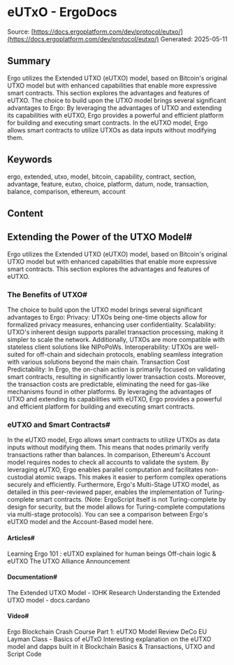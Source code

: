 # eUTxO - ErgoDocs
Source: [https://docs.ergoplatform.com/dev/protocol/eutxo/](https://docs.ergoplatform.com/dev/protocol/eutxo/)
Generated: 2025-05-11

## Summary
Ergo utilizes the Extended UTXO (eUTXO) model, based on Bitcoin's original UTXO model but with enhanced capabilities that enable more expressive smart contracts. This section explores the advantages and features of eUTXO. The choice to build upon the UTXO model brings several significant advantages to Ergo: By leveraging the advantages of UTXO and extending its capabilities with eUTXO, Ergo provides a powerful and efficient platform for building and executing smart contracts. In the eUTXO model, Ergo allows smart contracts to utilize UTXOs as data inputs without modifying them.

## Keywords
ergo, extended, utxo, model, bitcoin, capability, contract, section, advantage, feature, eutxo, choice, platform, datum, node, transaction, balance, comparison, ethereum, account

## Content
## Extending the Power of the UTXO Model#
Ergo utilizes the Extended UTXO (eUTXO) model, based on Bitcoin's original UTXO model but with enhanced capabilities that enable more expressive smart contracts. This section explores the advantages and features of eUTXO.

### The Benefits of UTXO#
The choice to build upon the UTXO model brings several significant advantages to Ergo:
Privacy: UTXOs being one-time objects allow for formalized privacy measures, enhancing user confidentiality.
Scalability: UTXO's inherent design supports parallel transaction processing, making it simpler to scale the network. Additionally, UTXOs are more compatible with stateless client solutions like NIPoPoWs.
Interoperability: UTXOs are well-suited for off-chain and sidechain protocols, enabling seamless integration with various solutions beyond the main chain.
Transaction Cost Predictability: In Ergo, the on-chain action is primarily focused on validating smart contracts, resulting in significantly lower transaction costs. Moreover, the transaction costs are predictable, eliminating the need for gas-like mechanisms found in other platforms.
By leveraging the advantages of UTXO and extending its capabilities with eUTXO, Ergo provides a powerful and efficient platform for building and executing smart contracts.

### eUTXO and Smart Contracts#
In the eUTXO model, Ergo allows smart contracts to utilize UTXOs as data inputs without modifying them. This means that nodes primarily verify transactions rather than balances. In comparison, Ethereum's Account model requires nodes to check all accounts to validate the system.
By leveraging eUTXO, Ergo enables parallel computation and facilitates non-custodial atomic swaps. This makes it easier to perform complex operations securely and efficiently.
Furthermore, Ergo's Multi-Stage UTXO model, as detailed in this peer-reviewed paper, enables the implementation of Turing-complete smart contracts. (Note: ErgoScript itself is not Turing-complete by design for security, but the model allows for Turing-complete computations via multi-stage protocols).
You can see a comparison between Ergo's eUTXO model and the Account-Based model here.

#### Articles#
Learning Ergo 101 : eUTXO explained for human beings 
Off-chain logic & eUTXO
The UTXO Alliance Announcement

#### Documentation#
The Extended UTXO Model - IOHK Research
Understanding the Extended UTXO model - docs.cardano

#### Video#
Ergo Blockchain Crash Course Part 1: eUTXO Model Review
DeCo EU Layman Class - Basics of eUTxO
Interesting explanation on the eUTXO model and dapps built in it
Blockchain Basics & Transactions, UTXO and Script Code
